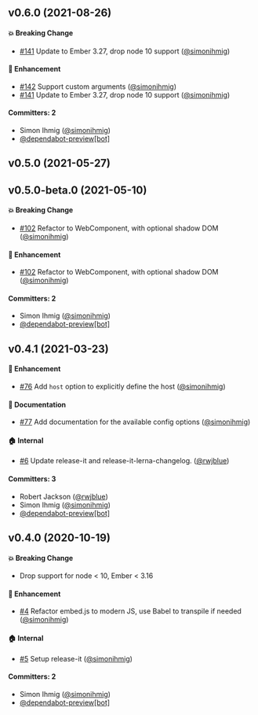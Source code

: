 ## v0.6.0 (2021-08-26)

#### :boom: Breaking Change
* [#141](https://github.com/kaliber5/ember-embedded-snippet/pull/141) Update to Ember 3.27, drop node 10 support ([@simonihmig](https://github.com/simonihmig))

#### :rocket: Enhancement
* [#142](https://github.com/kaliber5/ember-embedded-snippet/pull/142) Support custom arguments ([@simonihmig](https://github.com/simonihmig))
* [#141](https://github.com/kaliber5/ember-embedded-snippet/pull/141) Update to Ember 3.27, drop node 10 support ([@simonihmig](https://github.com/simonihmig))

#### Committers: 2
- Simon Ihmig ([@simonihmig](https://github.com/simonihmig))
- [@dependabot-preview[bot]](https://github.com/apps/dependabot-preview)

## v0.5.0 (2021-05-27)

## v0.5.0-beta.0 (2021-05-10)

#### :boom: Breaking Change
* [#102](https://github.com/kaliber5/ember-embedded-snippet/pull/102) Refactor to WebComponent, with optional shadow DOM ([@simonihmig](https://github.com/simonihmig))

#### :rocket: Enhancement
* [#102](https://github.com/kaliber5/ember-embedded-snippet/pull/102) Refactor to WebComponent, with optional shadow DOM ([@simonihmig](https://github.com/simonihmig))

#### Committers: 2
- Simon Ihmig ([@simonihmig](https://github.com/simonihmig))
- [@dependabot-preview[bot]](https://github.com/apps/dependabot-preview)

## v0.4.1 (2021-03-23)

#### :rocket: Enhancement
* [#76](https://github.com/kaliber5/ember-embedded-snippet/pull/76) Add `host` option to explicitly define the host ([@simonihmig](https://github.com/simonihmig))

#### :memo: Documentation
* [#77](https://github.com/kaliber5/ember-embedded-snippet/pull/77) Add documentation for the available config options ([@simonihmig](https://github.com/simonihmig))

#### :house: Internal
* [#6](https://github.com/kaliber5/ember-embedded-snippet/pull/6) Update release-it and release-it-lerna-changelog. ([@rwjblue](https://github.com/rwjblue))

#### Committers: 3
- Robert Jackson ([@rwjblue](https://github.com/rwjblue))
- Simon Ihmig ([@simonihmig](https://github.com/simonihmig))
- [@dependabot-preview[bot]](https://github.com/apps/dependabot-preview)

## v0.4.0 (2020-10-19)

#### :boom: Breaking Change
* Drop support for node < 10, Ember < 3.16

#### :rocket: Enhancement
* [#4](https://github.com/kaliber5/ember-embedded-snippet/pull/4) Refactor embed.js to modern JS, use Babel to transpile if needed ([@simonihmig](https://github.com/simonihmig))

#### :house: Internal
* [#5](https://github.com/kaliber5/ember-embedded-snippet/pull/5) Setup release-it ([@simonihmig](https://github.com/simonihmig))

#### Committers: 2
- Simon Ihmig ([@simonihmig](https://github.com/simonihmig))
- [@dependabot-preview[bot]](https://github.com/apps/dependabot-preview)


